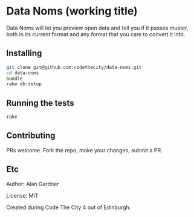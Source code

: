 # Data Noms (working title)

Data Noms will let you preview open data and tell you if it passes muster, both in its current format and any format that you care to convert it into.


## Installing

```bash
git clone git@github.com:codethecity/data-noms.git
cd data-noms
bundle
rake db:setup
```


## Running the tests

```bash
rake
```


## Contributing

PRs welcome. Fork the repo, make your changes, submit a PR.


## Etc

Author: Alan Gardner

License: MIT

Created during Code The City 4 out of Edinburgh.
